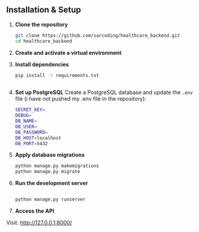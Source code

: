 ## Installation & Setup

1. **Clone the repository**
   ```bash
   git clone https://github.com/sarcoding/healthcare_backend.git
   cd healthcare_backend
   ```
2. **Create and activate a virtual environment**
  
3. **Install dependencies**
   ```bash
   pip install -r requirements.txt
  
    ```
4. **Set up PostgreSQL**
   Create a PostgreSQL database and update the `.env` file (i have not pushed my .env file in the repository):
    ```bash
    SECRET_KEY=
    DEBUG=
    DB_NAME=
    DB_USER=
    DB_PASSWORD=
    DB_HOST=localhost
    DB_PORT=5432
    ```
5. **Apply database migrations**

    ```bash
    python manage.py makemigrations
    python manage.py migrate
    ```

6. **Run the development server**

    ```bash
    
    python manage.py runserver
    ```

7. **Access the API**
   
  Visit: http://127.0.0.1:8000/


